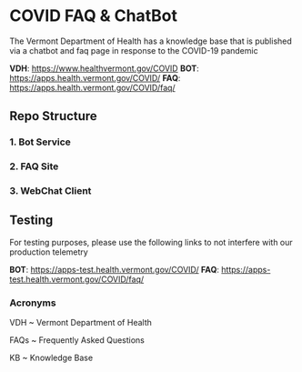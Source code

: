 ﻿# COVID FAQ & ChatBot

The Vermont Department of Health has a knowledge base that is published via a chatbot and faq page in response to the COVID-19 pandemic

**VDH**: https://www.healthvermont.gov/COVID
**BOT**: https://apps.health.vermont.gov/COVID/
**FAQ**: https://apps.health.vermont.gov/COVID/faq/


## Repo Structure

### 1. Bot Service

### 2. FAQ Site

### 3. WebChat Client

## Testing

For testing purposes, please use the following links to not interfere with our production telemetry

**BOT**: https://apps-test.health.vermont.gov/COVID/
**FAQ**: https://apps-test.health.vermont.gov/COVID/faq/


### Acronyms

VDH 
 ~ Vermont Department of Health

FAQs
 ~ Frequently Asked Questions

KB
 ~ Knowledge Base
